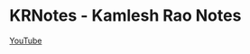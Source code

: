 #  KRNotes - Kamlesh Rao Notes

[YouTube](https://www.youtube.com/channel/UCSzcmVRBaZWmzFW3M4_yNjg "Visit my YouTube Channel")
